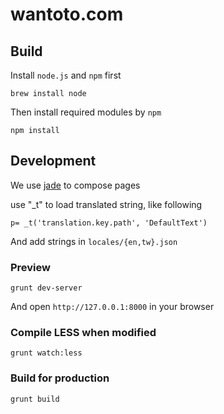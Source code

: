 # wantoto.com


## Build

Install ```node.js``` and ```npm``` first
 
```
brew install node
```


Then install required modules by ```npm```

```
npm install
```


## Development

We use [jade](http://jade-lang.com) to compose pages

use "_t" to load translated string, like following

```
p= _t('translation.key.path', 'DefaultText')
```

And add strings in ```locales/{en,tw}.json```


### Preview 

```
grunt dev-server
```

And open ```http://127.0.0.1:8000``` in your browser


### Compile LESS when modified
 
```
grunt watch:less
```


### Build for production

```
grunt build
```
